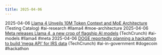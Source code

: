 ```yaml
---
title: 2025-04-06
---
```


2025-04-06 [Llama 4 Unveils 10M Token Context and MoE Architecture](https://www.testingcatalog.com/llama-4-brings-10m-token-context-and-moe-architecture-with-3-new-models/) (Testing Catalog) #ai-research #llama4 #moe-architecture
2025-04-06 [Meta releases Llama 4, a new crop of flagship AI models](https://techcrunch.com/2025/04/05/meta-releases-llama-4-a-new-crop-of-flagship-ai-models/) (TechCrunch) #ai-models #llama4 #meta
2025-04-06 [DOGE reportedly planning a hackathon to build ‘mega API’ for IRS data](https://techcrunch.com/2025/04/05/doge-reportedly-planning-a-hackathon-to-build-mega-api-for-irs-data/) (TechCrunch) #ai-in-government #dogecoin #hackathon
